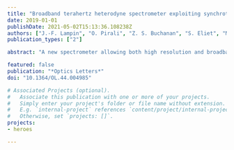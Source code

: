 ```yaml
---
title: "Broadband terahertz heterodyne spectrometer exploiting synchrotron radiation at megahertz resolution"
date: 2019-01-01
publishDate: 2021-05-02T15:13:36.108238Z
authors: ["J.-F. Lampin", "O. Pirali", "Z. S. Buchanan", "S. Eliet", "M.-A. Martin-Drumel", "J. Turut", "P. Roy", "F. Hindle", "G. Mouret"]
publication_types: ["2"]

abstract: "A new spectrometer allowing both high resolution and broadband coverage in the terahertz (THz) domain is proposed. This instrument exploits the heterodyne technique between broadband synchrotron radiation and a quantum-cascade-laser-based molecular THz laser that acts as the local oscillator. Proof of principle for exploitation for spectroscopy is provided by the recording of molecular absorptions of hydrogen sulfide (H$_2$S) and methanol (CH$_3$OH) around 1.073 THz. Ultimately, the spectrometer will enable to cover the 1–4 THz region in 5 GHz windows at Doppler resolution."

featured: false
publication: "*Optics Letters*"
doi: "10.1364/OL.44.004985"

# Associated Projects (optional).
#   Associate this publication with one or more of your projects.
#   Simply enter your project's folder or file name without extension.
#   E.g. `internal-project` references `content/project/internal-project/index.md`.
#   Otherwise, set `projects: []`.
projects:
- heroes

---
```



